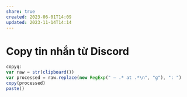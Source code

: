 ```yaml
---
share: true
created: 2023-06-01T14:09
updated: 2023-11-14T14:14
---
```

# Copy tin nhắn từ Discord
```js
copyq:
var raw = str(clipboard())
var processed = raw.replace(new RegExp(" — .* at .*\n", "g"), ": ")
copy(processed)
paste()
```

